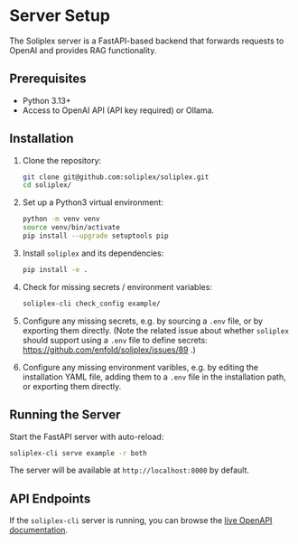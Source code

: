 # Server Setup

The Soliplex server is a FastAPI-based backend that forwards requests
to OpenAI and provides RAG functionality.

## Prerequisites

- Python 3.13+
- Access to OpenAI API (API key required) or Ollama.

## Installation

1. Clone the repository:
   ```bash
   git clone git@github.com:soliplex/soliplex.git
   cd soliplex/
   ```

2. Set up a Python3 virtual environment:
   ```bash
   python -m venv venv
   source venv/bin/activate
   pip install --upgrade setuptools pip
   ```

3. Install `soliplex` and its dependencies:
   ```bash
   pip install -e .
   ```

4. Check for missing secrets / environment variables:
   ```bash
   soliplex-cli check_config example/
   ```

5. Configure any missing secrets, e.g. by sourcing a `.env` file, or
   by exporting them directly. (Note the related issue about whether
   `soliplex` should support using a `.env` file to define secrets:
   https://github.com/enfold/soliplex/issues/89 .)

6.  Configure any missing environment varibles, e.g. by editing
    the installation YAML file, adding them to a `.env` file in the
    installation path, or exporting them directly.


## Running the Server

Start the FastAPI server with auto-reload:

```bash
soliplex-cli serve example -r both
```

The server will be available at `http://localhost:8000` by default.

## API Endpoints

If the `soliplex-cli` server is running, you can browse the
[live OpenAPI documentation](http://localhost:8000/docs).
